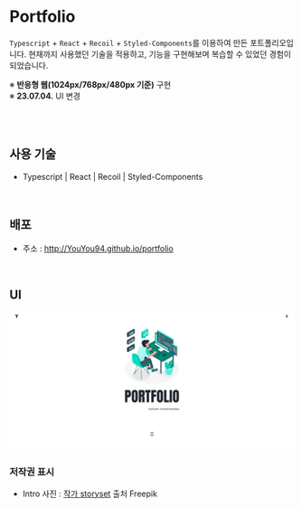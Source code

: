 # Portfolio

`Typescript` + `React` + `Recoil` + `Styled-Components`를 이용하여 만든 포트폴리오입니다. 현재까지 사용했던 기술을 적용하고, 기능을 구현해보며 복습할 수 있었던 경험이 되었습니다.

※ **반응형 웹(1024px/768px/480px 기준)** 구현<br/>
※ **23.07.04.** UI 변경

<br/>
<br/>

## 사용 기술

- Typescript | React | Recoil | Styled-Components

</br>

## 배포

- 주소 : http://YouYou94.github.io/portfolio

</br>

## UI

<img src='src/assets/project/portfolio.png' alt="시작 화면">

</br>

### 저작권 표시

- Intro 사진 : <a href="https://kr.freepik.com/free-vector/programming-concept-illustration_7118756.htm#query=frontend&position=23&from_view=keyword&track=sph#position=23&query=frontend">작가 storyset</a> 출처 Freepik
